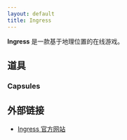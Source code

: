 ```yaml
---
layout: default
title: Ingress
---
```


**Ingress** 是一款基于地理位置的在线游戏。

## 道具

### Capsules

## 外部链接

- [Ingress 官方网站](https://www.ingress.com/)